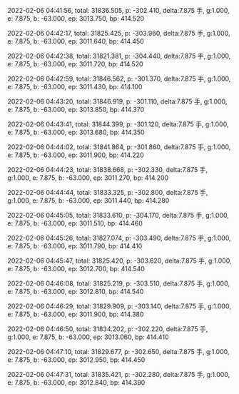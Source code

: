 2022-02-06 04:41:56, total: 31836.505, p: -302.410, delta:7.875 手, g:1.000, e: 7.875, b: -63.000, ep: 3013.750, bp: 414.520

2022-02-06 04:42:17, total: 31825.425, p: -303.960, delta:7.875 手, g:1.000, e: 7.875, b: -63.000, ep: 3011.640, bp: 414.450

2022-02-06 04:42:38, total: 31821.381, p: -304.440, delta:7.875 手, g:1.000, e: 7.875, b: -63.000, ep: 3011.720, bp: 414.520

2022-02-06 04:42:59, total: 31846.562, p: -301.370, delta:7.875 手, g:1.000, e: 7.875, b: -63.000, ep: 3011.430, bp: 414.100

2022-02-06 04:43:20, total: 31846.919, p: -301.110, delta:7.875 手, g:1.000, e: 7.875, b: -63.000, ep: 3013.850, bp: 414.370

2022-02-06 04:43:41, total: 31844.399, p: -301.120, delta:7.875 手, g:1.000, e: 7.875, b: -63.000, ep: 3013.680, bp: 414.350

2022-02-06 04:44:02, total: 31841.864, p: -301.860, delta:7.875 手, g:1.000, e: 7.875, b: -63.000, ep: 3011.900, bp: 414.220

2022-02-06 04:44:23, total: 31838.668, p: -302.330, delta:7.875 手, g:1.000, e: 7.875, b: -63.000, ep: 3011.270, bp: 414.200

2022-02-06 04:44:44, total: 31833.325, p: -302.800, delta:7.875 手, g:1.000, e: 7.875, b: -63.000, ep: 3011.440, bp: 414.280

2022-02-06 04:45:05, total: 31833.610, p: -304.170, delta:7.875 手, g:1.000, e: 7.875, b: -63.000, ep: 3011.510, bp: 414.460

2022-02-06 04:45:26, total: 31827.074, p: -303.490, delta:7.875 手, g:1.000, e: 7.875, b: -63.000, ep: 3011.790, bp: 414.410

2022-02-06 04:45:47, total: 31825.420, p: -303.620, delta:7.875 手, g:1.000, e: 7.875, b: -63.000, ep: 3012.700, bp: 414.540

2022-02-06 04:46:08, total: 31825.219, p: -303.510, delta:7.875 手, g:1.000, e: 7.875, b: -63.000, ep: 3012.810, bp: 414.540

2022-02-06 04:46:29, total: 31829.909, p: -303.140, delta:7.875 手, g:1.000, e: 7.875, b: -63.000, ep: 3011.900, bp: 414.380

2022-02-06 04:46:50, total: 31834.202, p: -302.220, delta:7.875 手, g:1.000, e: 7.875, b: -63.000, ep: 3013.060, bp: 414.410

2022-02-06 04:47:10, total: 31829.677, p: -302.650, delta:7.875 手, g:1.000, e: 7.875, b: -63.000, ep: 3012.950, bp: 414.450

2022-02-06 04:47:31, total: 31835.421, p: -302.280, delta:7.875 手, g:1.000, e: 7.875, b: -63.000, ep: 3012.840, bp: 414.390